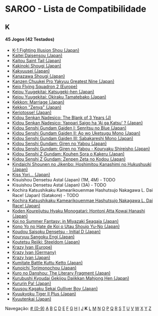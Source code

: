 # SAROO - Lista de Compatibilidade

## K

#### 45 Jogos (42 Testados)

- [K-1 Fighting Illusion Shou (Japan)](../../../Regions/Retails/Japan/T-26102G/01/README.md)
- [Kaitei Daisensou (Japan)](../../../Regions/Retails/Japan/T-15006G/01/README.md)
- [Kaitou Saint Tail (Japan)](../../../Regions/Retails/Japan/T-28201G/01/README.md)
- [Kakinoki Shougi (Japan)](../../../Regions/Retails/Japan/T-2104G/01/README.md)
- [Kakyuusei (Japan)](../../../Regions/Retails/Japan/T-28002G/01/README.md)
- [Kanazawa Shougi (Japan)](../../../Regions/Retails/Japan/T-16505G/01/README.md)
- [Kanzen Chuukei Pro Yakyuu Greatest Nine (Japan)](../../../Regions/Retails/Japan/GS-9017/01/README.md)
- [Keio Flying Squadron 2 (Europe)](../../../Regions/Retails/Europe/T-6008H-50/01/README.md)
- [Keiou Yuugekitai: Katsugeki-hen (Japan)](../../../Regions/Retails/Japan/T-6003G/01/README.md)
- [Keiou Yuugekitai: Okiraku Tamatebako (Japan)](../../../Regions/Retails/Japan/610-6321-0/01/README.md)
- [Kekkon: Marriage (Japan)](../../../Regions/Retails/Japan/T-10501G/01/README.md)
- [Kekkon "Zenya" (Japan)](../../../Regions/Retails/Japan/T-10502G/01/README.md)
- [Keriotosse! (Japan)](../../../Regions/Retails/Japan/T-30306G/01/README.md)
- [Kidou Senkan Nadesico: The Blank of 3 Years (J)](../../../Regions/Retails/Japan/GS-9195/01/README.md)
- [Kidou Senkan Nadesico: Yappari Saigo ha 'Ai ga Katsu' ? (Japan)](../../../Regions/Retails/Japan/GS-9142/01/README.md)
- [Kidou Senshi Gundam Gaiden I: Senritsu no Blue (Japan)](../../../Regions/Retails/Japan/T-13306G/01/README.md)
- [Kidou Senshi Gundam Gaiden II: Ao wo Uketsugu Mono (Japan)](../../../Regions/Retails/Japan/T-13309G/01/README.md)
- [Kidou Senshi Gundam Gaiden III: Sabakareshi Mono (Japan)](../../../Regions/Retails/Japan/T-13312G/01/README.md)
- [Kidou Senshi Gundam: Giren no Yabou (Japan)](../../../Regions/Retails/Japan/T-13327G/01/README.md)
- [Kidou Senshi Gundam: Giren no Yabou - Kouryaku Shireisho (Japan)](../../../Regions/Retails/Japan/T-13333G/01/README.md)
- [Kidou Senshi Z Gundam: Kouhen Sora o Kakeru (Japan)](../../../Regions/Retails/Japan/T-13320G/01/README.md)
- [Kidou Senshi Z Gundam: Zenpen Zeta no Kodou (Japan)](../../../Regions/Retails/Japan/T-13315G/01/README.md)
- [Kindaichi Shounen no Jikenbo: Hoshimitou Kanashimi no Hukushuuki (Japan)](../../../Regions/Retails/Japan/T-14315G/01/README.md)
- [Kiss Yori... (Japan)](../../../Regions/Retails/Japan/T-19724G/01/README.md)
- Kisuishou Densetsu Astal (Japan) (1M, 4M) - TODO
- Kisuishou Densetsu Astal (Japan) (3A) - TODO
- Kochira Katsushikaku Kamearikouenmae Hashutsujo Nakagawa L. Dai Race! (Japan) (Satakore) - TODO
- [Kochira Katsushikaku Kamearikouenmae Hashutsujo Nakagawa L. Dai Race! (Japan)](../../../Regions/Retails/Japan/T-13319G/01/README.md)
- [Koden Koureijutsu Hyaku Monogatari: Hontoni Atta Kowai Hanashi (Japan)](../../../Regions/Retails/Japan/T-14312G/01/README.md)
- [Koi no Summer Fantasy: in Miyazaki Seagaia (Japan)](../../../Regions/Retails/Japan/T-23407G/01/README.md)
- [Kono Yo no Hate de Koi o Utau Shoujo Yu-No (Japan)](../../../Regions/Retails/Japan/T-28004G/01/README.md)
- [Koudou Saisoku Densetsu - Initial D (Japan)](../../../Regions/Retails/Japan/T-25503G/01/README.md)
- [Kouryuu Sangoku Engi (Japan)](../../../Regions/Retails/Japan/T-26104G/01/README.md)
- [Koutetsu Reiiki: Steeldom (Japan)](../../../Regions/Retails/Japan/T-1805G/01/README.md)
- [Krazy Ivan (Europe)](../../../Regions/Retails/Europe/T-11305H/01/README.md)
- [Krazy Ivan (Germany)](../../../Regions/Retails/Germany/T-11305H/01/README.md)
- [Krazy Ivan (Japan)](../../../Regions/Retails/Japan/T-18605G/01/README.md)
- [Kumitate Battle Kuttu Ketto (Japan)](../../../Regions/Retails/Japan/T-1813G/01/README.md)
- [Kunoichi Torimonochou (Japan)](../../../Regions/Retails/Japan/T-6803G/01/README.md)
- [Kuro no Danshou: The Literary Fragment (Japan)](../../../Regions/Retails/Japan/T-21203G/01/README.md)
- [Kurubushi Kyoudai Gekijou Daiikkan Mahjong Hen (Japan)](../../../Regions/Retails/Japan/T-21803G/01/README.md)
- [Kururin Pa! (Japan)](../../../Regions/Retails/Japan/T-24201G/01/README.md)
- [Kuusou Kagaku Sekai Gulliver Boy (Japan)](../../../Regions/Retails/Japan/T-14303G/01/README.md)
- [Kyuukyoku Tiger II Plus (Japan)](../../../Regions/Retails/Japan/T-18715G/01/README.md)
- [Kyuutenkai (Japan)](../../../Regions/Retails/Japan/T-1801G/01/README.md)

Navegação:
[# (0-9)](./09.md) [A](./A.md) [B](./B.md) [C](./C.md) [D](./D.md) [E](./E.md) [F](./F.md) [G](./G.md) [H](./H.md) [I](./I.md) [J](./J.md) **K** [L](./L.md) [M](./M.md) [N](./N.md) [O](./O.md) [P](./P.md) [Q](./Q.md) [R](./R.md) [S](./S.md) [T](./T.md) [U](./U.md) [V](./V.md) [W](./W.md) [X](./X.md) [Y](./Y.md) [Z](./Z.md)
